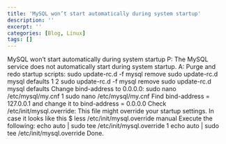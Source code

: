 ```yaml
---
title: 'MySQL won’t start automatically during system startup'
description: ''
excerpt: ''
categories: [Blog, Linux]
tags: []
---
```



MySQL won’t start automatically during system startup
P: The MySQL service does not automatically start during system startup.
A:
Purge and redo startup scripts:
sudo update-rc.d -f mysql remove
sudo update-rc.d mysql defaults
1
2
sudo update-rc.d -f mysql remove
sudo update-rc.d mysql defaults
Change bind-address to 0.0.0.0:
sudo nano /etc/mysql/my.cnf
1
sudo nano /etc/mysql/my.cnf
Find bind-address = 127.0.0.1 and change it to bind-address = 0.0.0.0
Check /etc/init/mysql.override: This file might override your startup settings. In case it looks like this
$ less /etc/init/mysql.override
manual
Execute the following:
echo auto | sudo tee /etc/init/mysql.override
1
echo auto | sudo tee /etc/init/mysql.override
Done.